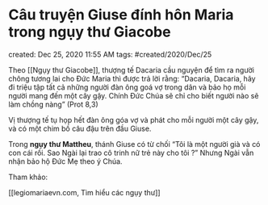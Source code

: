 # Câu truyện Giuse đính hôn Maria trong ngụy thư Giacobe

created: Dec 25, 2020 11:55 AM
tags: #created/2020/Dec/25

Theo [[Ngụy thư Giacobe]], thượng tế Dacaria cầu nguyện để tìm ra người chông tương lai cho Đức Maria thì được trả lời rằng: “Dacaria, Dacaria, hãy đi triệu tập tất cả những người đàn ông goá vợ trong dân và bảo họ mỗi người mang đến một cây gậy. Chính Đức Chúa sẽ chỉ cho biết người nào sẽ làm chồng nàng” (Prot 8,3)

Vị thượng tế tụ họp hết đàn ông góa vợ và phát cho mỗi người một cây gậy, và có một chim bồ câu đậu trên đầu Giuse.

Trong **ngụy thư Mattheu**, thánh Giuse có từ chối “Tôi là một người già và có con cái rồi. Sao Ngài lại trao cô trinh nữ trẻ này cho tôi ?” Nhưng Ngài vẫn nhận bảo hộ Đức Mẹ theo ý Chúa.

Tham khảo:

[[legiomariaevn.com, Tìm hiểu các ngụy thư]]